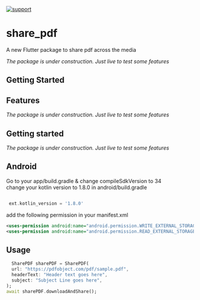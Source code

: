[![support](https://img.shields.io/badge/platform-flutter%7Cflutter%20web%7Cdart%20vm-ff69b4.svg?style=flat-square)](https://github.com/flutterchina/dio)

# share_pdf

A new Flutter package to share pdf across the media

*The package is under construction. Just live to test some features*

## Getting Started





## Features

*The package is under construction. Just live to test some features*

## Getting started

*The package is under construction. Just live to test some features*

## Android

Go to your app/build.gradle & change compileSdkVersion to 34  
change your kotlin version to 1.8.0 in android/build.gradle

```groovy

 ext.kotlin_version = '1.8.0'

```

add the following permission in your manifest.xml

```xml
<uses-permission android:name="android.permission.WRITE_EXTERNAL_STORAGE" />
<uses-permission android:name="android.permission.READ_EXTERNAL_STORAGE" />
```

## Usage

```dart
  SharePDF sharePDF = SharePDF(
  url: "https://pdfobject.com/pdf/sample.pdf",
  headerText: "Header text goes here",
  subject: "Subject Line goes here",
);
await sharePDF.downloadAndShare();
```

